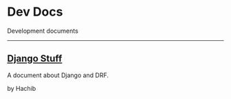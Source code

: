 # Dev Docs

Development documents

---

## [Django Stuff](/devs/django-stuff/)
A document about Django and DRF.

by Hachib


